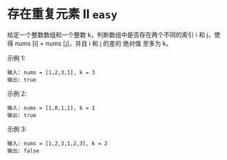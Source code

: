 # 存在重复元素 II `easy`

给定一个整数数组和一个整数 k，判断数组中是否存在两个不同的索引 i 和 j，使得 nums [i] = nums [j]，并且 i 和 j 的差的 绝对值 至多为 k。

示例 1:

```
输入: nums = [1,2,3,1], k = 3
输出: true
```

示例 2:

```
输入: nums = [1,0,1,1], k = 1
输出: true
```

示例 3:

```
输入: nums = [1,2,3,1,2,3], k = 2
输出: false
```
